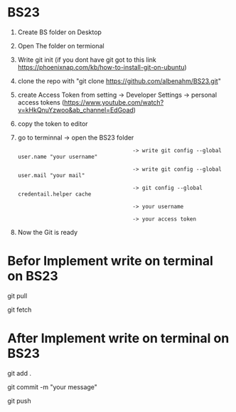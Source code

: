 # BS23

1. Create BS folder on Desktop 
2. Open The folder on termional 
3. Write git init (if you dont have git got to this link https://phoenixnap.com/kb/how-to-install-git-on-ubuntu)
4. clone the repo with "git clone https://github.com/albenahm/BS23.git"
5. create Access Token from setting -> Developer Settings -> personal access tokens (https://www.youtube.com/watch?v=kHkQnuYzwoo&ab_channel=EdGoad)
6. copy the token to editor
7. go to terminnal -> open the BS23 folder

                                           -> write git config --global user.name "your username"

                                           -> write git config --global user.mail "your mail"
                                           
                                           -> git config --global credentail.helper cache
                                           
                                           -> your username
                                           
                                           -> your access token
                                           
8. Now the Git is ready


# Befor Implement write on terminal on BS23

git pull

git fetch


# After Implement write on terminal on BS23

git add .

git commit -m "your message"

git push

